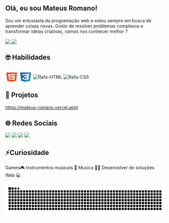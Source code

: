 ## Olá, eu sou Mateus Romano!

Sou um entusiasta da programação web e estou sempre em busca de aprender coisas novas. Gosto de resolver problemas complexos e transformar ideias criativas, vamos nos conhecer melhor ?

  <a href="https://github.com/anuraghazra/github-readme-stats">
    <img align="center" src="https://github-readme-stats.vercel.app/api?username=mateusromanu&show_icons=true&count_private=true&theme=prussian" />
  </a>
  <a href="https://github.com/anuraghazra/convoychat">
    <img align="center" src="https://github-readme-stats.vercel.app/api/top-langs/?username=mateusromanu&theme=prussian" />
  </a>

## 🤓 Habilidades

<div style="display: inline_block"><br>
<img align="center" alt="Matt-HTML" height="30" width="40" src="https://raw.githubusercontent.com/devicons/devicon/master/icons/html5/html5-original.svg">
<img align="center" alt="Matt-CSS" height="30" width="40" src="https://raw.githubusercontent.com/devicons/devicon/master/icons/css3/css3-original.svg">
<img align="center" alt="Rafa-HTML" height="30" width="40" src="https://cdn.jsdelivr.net/gh/devicons/devicon/icons/github/github-original.svg">
<img align="center" alt="Rafa-CSS" height="30" width="40" src="https://cdn.jsdelivr.net/gh/devicons/devicon/icons/vscode/vscode-original.svg">
</div>

## 📌 Projetos
[https://mateus-romano.vercel.app)](https://mateus-romano.vercel.app/)

## 🌐 Redes Sociais
<div> 
  <a href="https://www.instagram.com/mateusromanor/" target="_blank"><img src="https://img.shields.io/badge/-Instagram-%23E4405F?style=for-the-badge&logo=instagram&logoColor=white" target="_blank"></a>
 	<a href="https://www.twitch.tv/mattromanodev" target="_blank"><img src="https://img.shields.io/badge/Twitch-9146FF?style=for-the-badge&logo=twitch&logoColor=white" target="_blank"></a> 
  <a href = "mailto:mateusromanu@gmail.com"><img src="https://img.shields.io/badge/-Gmail-%23333?style=for-the-badge&logo=gmail&logoColor=white" target="_blank"></a>
  <a href="https://www.linkedin.com/in/mateus-rodrigues-romano-961b9a1b4/" target="_blank"><img src="https://img.shields.io/badge/-LinkedIn-%230077B5?style=for-the-badge&logo=linkedin&logoColor=white" target="_blank"></a> 
</div>

## ⚡Curiosidade

Games🎮 
Instrumentos musicais 🎸
Musica 🤘🏻 
Desenvolver de soluções Web 💻

<picture>
  <source media="(prefers-color-scheme: dark)" srcset="https://raw.githubusercontent.com/mateusromanu/mateusromanu/output/github-contribution-grid-snake-dark.svg">
  <source media="(prefers-color-scheme: light)" srcset="https://raw.githubusercontent.com/mateusromanu/mateusromanu/output/github-contribution-grid-snake.svg">
  <img alt="github contribution grid snake animation" src="https://raw.githubusercontent.com/mateusromanu/mateusromanu/output/github-contribution-grid-snake.svg">
</picture>

